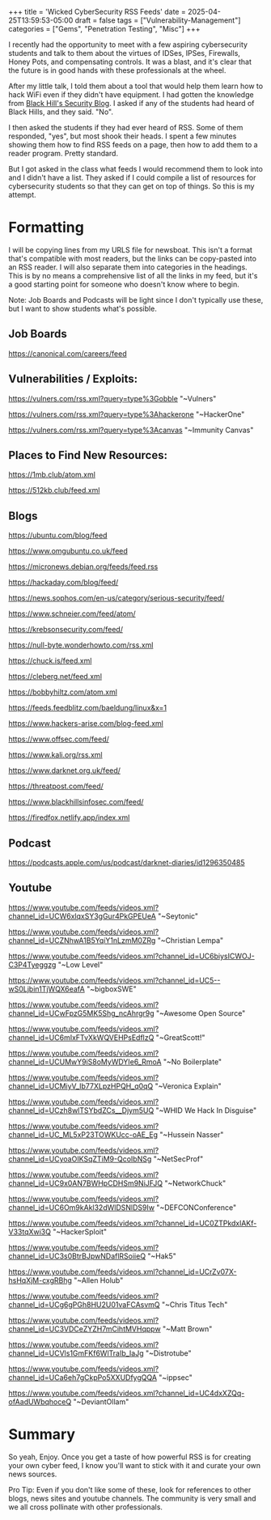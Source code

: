 +++
title = 'Wicked CyberSecurity RSS Feeds'
date = 2025-04-25T13:59:53-05:00
draft = false
tags = ["Vulnerability-Management"]
categories = ["Gems", "Penetration Testing", "Misc"]
+++

I recently had the opportunity to meet with a few aspiring cybersecurity students and talk to them about the virtues of IDSes, IPSes, Firewalls, Honey Pots, and compensating controls. It was a blast, and it's clear that the future is in good hands with these professionals at the wheel.

After my little talk, I told them about a tool that would help them learn how to hack WiFi even if they didn't have equipment. I had gotten the knowledge from [Black Hill's Security Blog](https://www.blackhillsinfosec.com/blog/). I asked if any of the students had heard of Black Hills, and they said. "No".

I then asked the students if they had ever heard of RSS. Some of them responded, "yes", but most shook their heads. I spent a few minutes showing them how to find RSS feeds on a page, then how to add them to a reader program. Pretty standard.

But I got asked in the class what feeds I would recommend them to look into and I didn't have a list. They asked if I could compile a list of resources for cybersecurity students so that they can get on top of things. So this is my attempt.

# Formatting

I will be copying lines from my URLS file for newsboat. This isn't a format that's compatible with most readers, but the links can be copy-pasted into an RSS reader. I will also separate them into categories in the headings. This is by no means a comprehensive list of all the links in my feed, but it's a good starting point for someone who doesn't know where to begin.

Note: Job Boards and Podcasts will be light since I don't typically use these, but I want to show students what's possible.

## Job Boards
https://canonical.com/careers/feed

## Vulnerabilities / Exploits:
https://vulners.com/rss.xml?query=type%3Gobble "~Vulners"

https://vulners.com/rss.xml?query=type%3Ahackerone "~HackerOne"

https://vulners.com/rss.xml?query=type%3Acanvas "~Immunity Canvas"

## Places to Find New Resources:
https://1mb.club/atom.xml

https://512kb.club/feed.xml


## Blogs

https://ubuntu.com/blog/feed

https://www.omgubuntu.co.uk/feed

https://micronews.debian.org/feeds/feed.rss

https://hackaday.com/blog/feed/

https://news.sophos.com/en-us/category/serious-security/feed/

https://www.schneier.com/feed/atom/

https://krebsonsecurity.com/feed/

https://null-byte.wonderhowto.com/rss.xml

https://chuck.is/feed.xml

https://cleberg.net/feed.xml

https://bobbyhiltz.com/atom.xml

https://feeds.feedblitz.com/baeldung/linux&x=1

https://www.hackers-arise.com/blog-feed.xml

https://www.offsec.com/feed/

https://www.kali.org/rss.xml

https://www.darknet.org.uk/feed/

https://threatpost.com/feed/

https://www.blackhillsinfosec.com/feed/

https://firedfox.netlify.app/index.xml

## Podcast

https://podcasts.apple.com/us/podcast/darknet-diaries/id1296350485

## Youtube

https://www.youtube.com/feeds/videos.xml?channel_id=UCW6xlqxSY3gGur4PkGPEUeA "~Seytonic"

https://www.youtube.com/feeds/videos.xml?channel_id=UCZNhwA1B5YqiY1nLzmM0ZRg "~Christian Lempa"

https://www.youtube.com/feeds/videos.xml?channel_id=UC6biysICWOJ-C3P4Tyeggzg "~Low Level"

https://www.youtube.com/feeds/videos.xml?channel_id=UC5--wS0Ljbin1TjWQX6eafA "~bigboxSWE"

https://www.youtube.com/feeds/videos.xml?channel_id=UCwFpzG5MK5Shg_ncAhrgr9g "~Awesome Open Source"

https://www.youtube.com/feeds/videos.xml?channel_id=UC6mIxFTvXkWQVEHPsEdflzQ "~GreatScott!"

https://www.youtube.com/feeds/videos.xml?channel_id=UCUMwY9iS8oMyWDYIe6_RmoA "~No Boilerplate"

https://www.youtube.com/feeds/videos.xml?channel_id=UCMiyV_Ib77XLpzHPQH_q0qQ "~Veronica Explain"

https://www.youtube.com/feeds/videos.xml?channel_id=UCzh8wlTSYbdZCs__Djym5UQ "~WHID We Hack In Disguise"

https://www.youtube.com/feeds/videos.xml?channel_id=UC_ML5xP23TOWKUcc-oAE_Eg "~Hussein Nasser"

https://www.youtube.com/feeds/videos.xml?channel_id=UCyoaOIKSqZTiM9-QcoIbNSg "~NetSecProf"

https://www.youtube.com/feeds/videos.xml?channel_id=UC9x0AN7BWHpCDHSm9NiJFJQ "~NetworkChuck"

https://www.youtube.com/feeds/videos.xml?channel_id=UC6Om9kAkl32dWlDSNlDS9Iw "~DEFCONConference"

https://www.youtube.com/feeds/videos.xml?channel_id=UC0ZTPkdxlAKf-V33tqXwi3Q "~HackerSploit"

https://www.youtube.com/feeds/videos.xml?channel_id=UC3s0BtrBJpwNDaflRSoiieQ "~Hak5"

https://www.youtube.com/feeds/videos.xml?channel_id=UCrZv07X-hsHqXjM-cxgRBhg "~Allen Holub"

https://www.youtube.com/feeds/videos.xml?channel_id=UCg6gPGh8HU2U01vaFCAsvmQ "~Chris Titus Tech"

https://www.youtube.com/feeds/videos.xml?channel_id=UC3VDCeZYZH7mCihtMVHqppw "~Matt Brown"

https://www.youtube.com/feeds/videos.xml?channel_id=UCVls1GmFKf6WlTraIb_IaJg "~Distrotube"

https://www.youtube.com/feeds/videos.xml?channel_id=UCa6eh7gCkpPo5XXUDfygQQA "~ippsec"

https://www.youtube.com/feeds/videos.xml?channel_id=UC4dxXZQq-ofAadUWbqhoceQ "~DeviantOllam"

# Summary

So yeah, Enjoy. Once you get a taste of how powerful RSS is for creating your own cyber feed, I know you'll want to stick with it and curate your own news sources.

Pro Tip: Even if you don't like some of these, look for references to other blogs, news sites and youtube channels. The community is very small and we all cross pollinate with other professionals.
